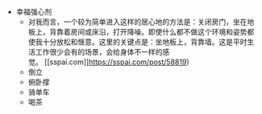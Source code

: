 - 幸福强心剂
    - 对我而言，一个较为简单进入这样的居心地的方法是：关闭房门，坐在地板上，背靠着房间或床沿，打开降噪。即使什么都不做这个环境和姿势都使我十分放松和惬意。这里的关键点是：坐地板上，背靠墙。这是平时生活工作很少会有的场景，会给身体不一样的感觉。 [[sspai.com]]https://sspai.com/post/58819)
    - 倒立
    - 俯卧撑
    - 骑单车
    - 喝茶
